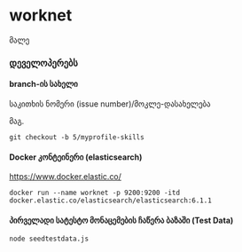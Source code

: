 # worknet
მალე


### დეველოპერებს
#### branch-ის სახელი
საკითხის ნომერი (issue number)/მოკლე-დასახელება

მაგ.
```
git checkout -b 5/myprofile-skills
```
#### Docker კონტეინერი (elasticsearch)
https://www.docker.elastic.co/

```
docker run --name worknet -p 9200:9200 -itd docker.elastic.co/elasticsearch/elasticsearch:6.1.1
```

#### პირველადი სატესტო მონაცემების ჩაწერა ბაზაში (Test Data)
```
node seedtestdata.js
```


